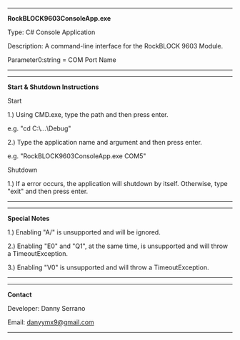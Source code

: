 ------------------------------------------------------

**RockBLOCK9603ConsoleApp.exe**

Type: C# Console Application 

Description: A command-line interface for the 
RockBLOCK 9603 Module.

Parameter0:string = COM Port Name

------------------------------------------------------


------------------------------------------------------

**Start & Shutdown Instructions**

Start

1.) Using CMD.exe, type the path and then press enter. 

e.g. "cd C:\\...\Debug"

2.) Type the application name and argument and then press enter. 

e.g. "RockBLOCK9603ConsoleApp.exe COM5"

Shutdown

1.) If a error occurs, the application will shutdown
by itself. Otherwise, type "exit" and then press enter.

------------------------------------------------------


------------------------------------------------------

**Special Notes**

1.) Enabling "A/" is unsupported and will be ignored. 

2.) Enabling "E0" and "Q1", at the same time, is unsupported
and will throw a TimeoutException. 

3.) Enabling "V0" is unsupported and will throw a TimeoutException.

------------------------------------------------------


------------------------------------------------------

**Contact** 

Developer: Danny Serrano

Email: danyymx9@gmail.com

------------------------------------------------------
